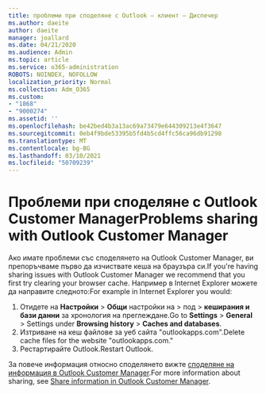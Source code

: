 ```yaml
---
title: проблеми при споделяне с Outlook – клиент – Диспечер
ms.author: daeite
author: daeite
manager: joallard
ms.date: 04/21/2020
ms.audience: Admin
ms.topic: article
ms.service: o365-administration
ROBOTS: NOINDEX, NOFOLLOW
localization_priority: Normal
ms.collection: Adm_O365
ms.custom:
- "1868"
- "9000274"
ms.assetid: ''
ms.openlocfilehash: be42bed4b3a13ac69a73479e644309213e4f3647
ms.sourcegitcommit: 0eb4f9bde53395b5fd4b5cd4ffc56ca96db91298
ms.translationtype: MT
ms.contentlocale: bg-BG
ms.lasthandoff: 03/10/2021
ms.locfileid: "50709239"
---
```

# <a name="problems-sharing-with-outlook-customer-manager"></a><span data-ttu-id="54e10-102">Проблеми при споделяне с Outlook Customer Manager</span><span class="sxs-lookup"><span data-stu-id="54e10-102">Problems sharing with Outlook Customer Manager</span></span>

<span data-ttu-id="54e10-103">Ако имате проблеми със споделянето на Outlook Customer Manager, ви препоръчваме първо да изчиствате кеша на браузъра си.</span><span class="sxs-lookup"><span data-stu-id="54e10-103">If you're having sharing issues with Outlook Customer Manager we recommend that you first try clearing your browser cache.</span></span> <span data-ttu-id="54e10-104">Например в Internet Explorer можете да направите следното:</span><span class="sxs-lookup"><span data-stu-id="54e10-104">For example in Internet Explorer you would:</span></span>

1. <span data-ttu-id="54e10-105">Отидете на **Настройки**  >  **Общи** настройки на > под  >  **кеширания и бази данни** за хронология на преглеждане.</span><span class="sxs-lookup"><span data-stu-id="54e10-105">Go to **Settings** > **General** > Settings under **Browsing history** > **Caches and databases**.</span></span>
2. <span data-ttu-id="54e10-106">Изтриване на кеш файлове за уеб сайта "outlookapps.com".</span><span class="sxs-lookup"><span data-stu-id="54e10-106">Delete cache files for the website "outlookapps.com."</span></span>
3. <span data-ttu-id="54e10-107">Рестартирайте Outlook.</span><span class="sxs-lookup"><span data-stu-id="54e10-107">Restart Outlook.</span></span>

<span data-ttu-id="54e10-108">За повече информация относно споделянето вижте [споделяне на информация в Outlook Customer Manager](https://techcommunity.microsoft.com/t5/outlook-blog/sharing-how-to-keep-your-colleagues-in-the-loop/ba-p/35710).</span><span class="sxs-lookup"><span data-stu-id="54e10-108">For more information about sharing, see [Share information in Outlook Customer Manager](https://techcommunity.microsoft.com/t5/outlook-blog/sharing-how-to-keep-your-colleagues-in-the-loop/ba-p/35710).</span></span>